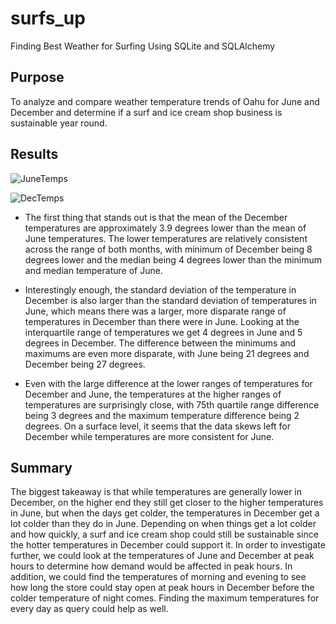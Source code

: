 # surfs_up
Finding Best Weather for Surfing Using SQLite and SQLAlchemy

## Purpose

To analyze and compare weather temperature trends of Oahu for June and December and determine if a surf and ice cream shop business is sustainable year round.

## Results

![JuneTemps](githubcomDavidFGitH)

![DecTemps](githubcomDavidFGitH)

- The first thing that stands out is that the mean of the December temperatures are approximately 3.9 degrees lower than the mean of June temperatures. The lower temperatures are relatively consistent across the range of both months, with minimum of December being 8 degrees lower and the median being 4 degrees lower than the minimum and median temperature of June.

- Interestingly enough, the standard deviation of the temperature in December is also larger than the standard deviation of temperatures in June, which means there was a larger, more disparate range of temperatures in December than there were in June. Looking at the interquartile range of temperatures we get 4 degrees in June and 5 degrees in December. The difference between the minimums and maximums are even more disparate, with June being 21 degrees and December being 27 degrees.

- Even with the large difference at the lower ranges of temperatures for December and June, the temperatures at the higher ranges of temperatures are surprisingly close, with 75th quartile range difference being 3 degrees and the maximum temperature difference being 2 degrees. On a surface level, it seems that the data skews left for December while temperatures are more consistent for June.

## Summary

The biggest takeaway is that while temperatures are generally lower in December, on the higher end they still get closer to the higher temperatures in June, but when the days get colder, the temperatures in December get a lot colder than they do in June. Depending on when things get a lot colder and how quickly, a surf and ice cream shop could still be sustainable since the hotter temperatures in December could support it. In order to investigate further, we could look at the temperatures of June and December at peak hours to determine how demand would be affected in peak hours. In addition, we could find the temperatures of morning and evening to see how long the store could stay open at peak hours in December before the colder temperature of night comes. Finding the maximum temperatures for every day as query could help as well.